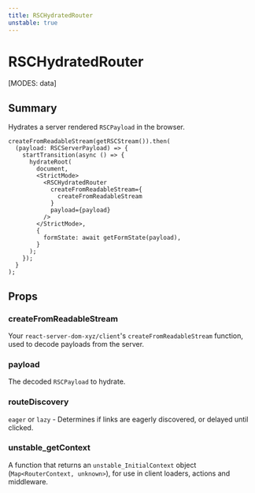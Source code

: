 ```yaml
---
title: RSCHydratedRouter
unstable: true
---
```


# RSCHydratedRouter

[MODES: data]

## Summary

Hydrates a server rendered `RSCPayload` in the browser.

```tsx filename=entry.browser.tsx lines=[7-12]
createFromReadableStream(getRSCStream()).then(
  (payload: RSCServerPayload) => {
    startTransition(async () => {
      hydrateRoot(
        document,
        <StrictMode>
          <RSCHydratedRouter
            createFromReadableStream={
              createFromReadableStream
            }
            payload={payload}
          />
        </StrictMode>,
        {
          formState: await getFormState(payload),
        }
      );
    });
  }
);
```

## Props

### createFromReadableStream

Your `react-server-dom-xyz/client`'s `createFromReadableStream` function, used to decode payloads from the server.

### payload

The decoded `RSCPayload` to hydrate.

### routeDiscovery

`eager` or `lazy` - Determines if links are eagerly discovered, or delayed until clicked.

### unstable_getContext

A function that returns an `unstable_InitialContext` object (`Map<RouterContext, unknown>`), for use in client loaders, actions and middleware.
